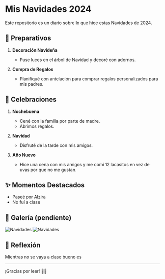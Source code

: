 # Mis Navidades 2024

Este repositorio es un diario sobre lo que hice estas Navidades de 2024.
## 🎄 Preparativos

1. **Decoración Navideña**  
   - Puse luces en el árbol de Navidad y decoré con adornos.
   
2. **Compra de Regalos**  
   - Planifiqué con antelación para comprar regalos personalizados para mis padres.

## 🎉 Celebraciones

1. **Nochebuena**  
   - Cené con la familia por parte de madre.
   - Abrimos regalos.

2. **Navidad**    
   - Disfruté de la tarde con mis amigos.  

3. **Año Nuevo**  
   - Hice una cena con mis amigos y me comí 12 lacasitos en vez de uvas por que no me gustan.

## ✨ Momentos Destacados

- Paseé por Alzira 
- No fuí a clase
## 📸 Galería (pendiente)

![Navidades](https://i.ytimg.com/vi/GVpyMsO13pE/hq720.jpg?sqp=-oaymwEhCK4FEIIDSFryq4qpAxMIARUAAAAAGAElAADIQj0AgKJD&rs=AOn4CLDUcvhYvvPawI4Ud5pGHd6Bv5s1nQ "Pedrito")
![Navidades](https://www.periodistadigital.com/wp-content/uploads/2019/12/WhatsApp-Image-2019-12-26-at-13.33.55.jpeg "Pedrito")


## 🌟 Reflexión

Mientras no se vaya a clase bueno es 

---

¡Gracias por leer! 🎅✨
